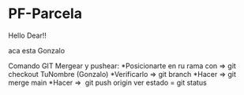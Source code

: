 # PF-Parcela


Hello Dear!!

aca esta Gonzalo

Comando GIT
Mergear y pushear:
*Posicionarte en ru rama con => git checkout TuNombre (Gonzalo)
*Verificarlo => git branch
*Hacer => git merge main
*Hacer =>  git push origin
ver estado = git status
